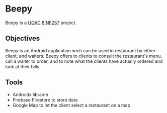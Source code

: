 # Beepy
Beepy is a [UQAC](https://uqac.ca) [8INF257](https://programmes.uqac.ca/8INF257) project.

## Objectives
Beepy is an Android application wich can be used in restaurant by either client, and waiters.
Beepy offers to clients to consult the restaurant's menu, call a waiter to order, and to note what the clients have actually ordered and look at their bills.

## Tools
* Androidx librairie
* Firebase Firestore to store data
* Google Map to let the client select a restaurant on a map
